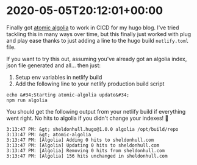 # 2020-05-05T20:12:01&#43;00:00

Finally got [atomic algolia](https://forestry.io/blog/search-with-algolia-in-hugo/) to work in CICD for my hugo blog. I&#39;ve tried tackling this in many ways over time, but this finally just worked with plug and play ease thanks to just adding a line to the hugo build `netlify.toml` file.

If you want to try this out, assuming you&#39;ve already got an algolia index, json file generated and all... then just:

1. Setup env variables in netlify build
2. Add the following line to your netlify production build script

```shell
echo &#34;Starting atomic-algolia update&#34;
npm run algolia
```

You should get the following output from your netlify build if everything went right. No hits to algolia if you didn&#39;t change your indexes! 🎉

```text
3:13:47 PM: &gt; sheldonhull.hugo@1.0.0 algolia /opt/build/repo
3:13:47 PM: &gt; atomic-algolia
3:13:47 PM: [Algolia] Adding 0 hits to sheldonhull.com
3:13:47 PM: [Algolia] Updating 0 hits to sheldonhull.com
3:13:47 PM: [Algolia] Removing 0 hits from sheldonhull.com
3:13:47 PM: [Algolia] 156 hits unchanged in sheldonhull.com
```

